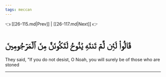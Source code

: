 ```yaml
---
tags: meccan
---
```


👈 [[26-115.md|Prev]] | [[26-117.md|Next]] 👉

# قَالُواْ لَئِن لَّمۡ تَنتَهِ يَٰنُوحُ لَتَكُونَنَّ مِنَ ٱلۡمَرۡجُومِينَ

They said, "If you do not desist, O Noah, you will surely be of those who are stoned

---

